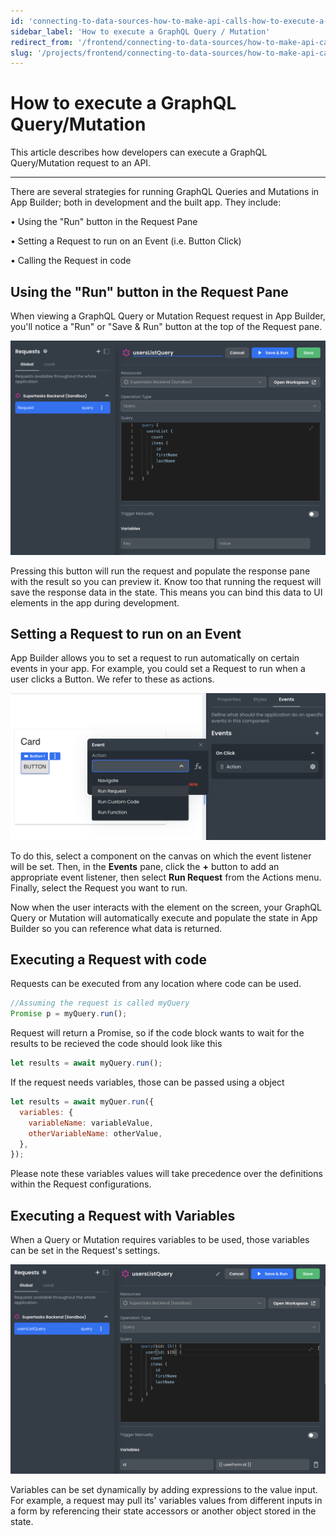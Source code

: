 ```yaml
---
id: 'connecting-to-data-sources-how-to-make-api-calls-how-to-execute-a-graphql-query-mutation'
sidebar_label: 'How to execute a GraphQL Query / Mutation'
redirect_from: '/frontend/connecting-to-data-sources/how-to-make-api-calls-requests/how-to-execute-a-graphql-querymutation'
slug: '/projects/frontend/connecting-to-data-sources/how-to-make-api-calls-requests/how-to-execute-a-graphql-querymutation'
---
```


# How to execute a GraphQL Query/Mutation

This article describes how developers can execute a GraphQL Query/Mutation request to an API.

---

There are several strategies for running GraphQL Queries and Mutations in App Builder; both in development and the built app. They include:

• Using the "Run" button in the Request Pane

• Setting a Request to run on an Event (i.e. Button Click)

• Calling the Request in code

## Using the "Run" button in the Request Pane

When viewing a GraphQL Query or Mutation Request request in App Builder, you'll notice a "Run" or "Save & Run" button at the top of the Request pane.

![Running GraphQL Request](./_images/ab-connecting-to-data-sources-how-to-make-api-calls-how-to-execute-a-graphql-query-mutation-1.png)

Pressing this button will run the request and populate the response pane with the result so you can preview it. Know too that running the request will save the response data in the state. This means you can bind this data to UI elements in the app during development.

## Setting a Request to run on an Event

App Builder allows you to set a request to run automatically on certain events in your app. For example, you could set a Request to run when a user clicks a Button. We refer to these as actions.

![Running GraphQL Request on an Action](./_images/ab-connecting-to-data-sources-how-to-make-api-calls-how-to-execute-a-graphql-query-mutation-2.png)

To do this, select a component on the canvas on which the event listener will be set. Then, in the **Events** pane, click the **+** button to add an appropriate event listener, then select **Run Request** from the Actions menu. Finally, select the Request you want to run.

Now when the user interacts with the element on the screen, your GraphQL Query or Mutation will automatically execute and populate the state in App Builder so you can reference what data is returned.

## Executing a Request with code

Requests can be executed from any location where code can be used.

```javascript
//Assuming the request is called myQuery
Promise p = myQuery.run();
```

Request will return a Promise, so if the code block wants to wait for the results to be recieved the code should look like this

```javascript
let results = await myQuery.run();
```

If the request needs variables, those can be passed using a object

```javascript
let results = await myQuer.run({
  variables: {
    variableName: variableValue,
    otherVariableName: otherValue,
  },
});
```

Please note these variables values will take precedence over the definitions within the Request configurations.

## Executing a Request with Variables

When a Query or Mutation requires variables to be used, those variables can be set in the Request's settings.

!["Running GraphQL Request with Variables](./_images/ab-connecting-to-data-sources-how-to-make-api-calls-how-to-execute-a-graphql-query-mutation-3.png)

Variables can be set dynamically by adding expressions to the value input. For example, a request may pull its' variables values from different inputs in a form by referencing their state accessors or another object stored in the state.
